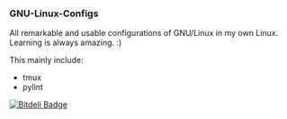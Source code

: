 ### GNU-Linux-Configs
All remarkable and usable configurations of GNU/Linux in my own Linux.   
Learning is always amazing. :)

This mainly include:
* tmux
* pylint

[![Bitdeli Badge](https://d2weczhvl823v0.cloudfront.net/andyxning/gnu-linux-configs/trend.png)](https://bitdeli.com/free "Bitdeli Badge")

